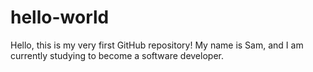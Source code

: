 # hello-world
Hello, this is my very first GitHub repository!
My name is Sam, and I am currently studying to become a software developer.
